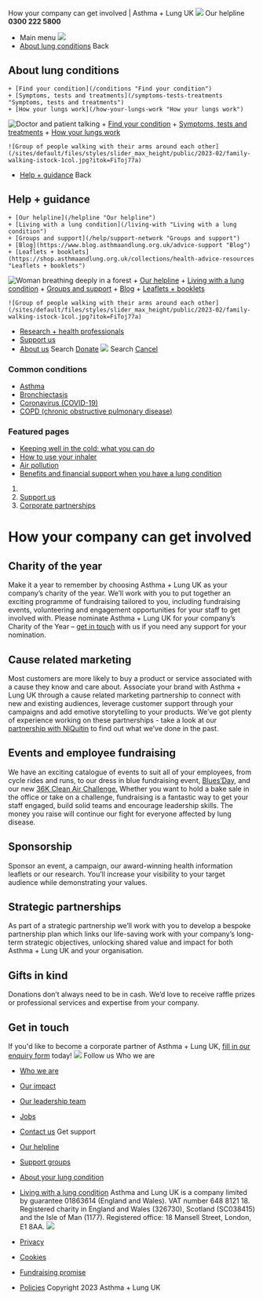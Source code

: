 
How your company can get involved | Asthma + Lung UK
 [![](/themes/custom/asthma-lung-uk/images/aluk-logo.png)](/ "Homepage")
 Our helpline **0300 222 5800**
* Main menu
![](/wingsuit/asthma-lung-uk/images/aluk-logo.png)
* [About lung conditions](#about "About lung conditions")
 Back
 
## About lung conditions
	+ [Find your condition](/conditions "Find your condition")
	+ [Symptoms, tests and treatments](/symptoms-tests-treatments "Symptoms, tests and treatments")
	+ [How your lungs work](/how-your-lungs-work "How your lungs work")
![Doctor and patient talking](/sites/default/files/styles/slider_max_height/public/2023-02/119589.jpg?itok=IfMKqhqJ)
	+ [Find your condition](/conditions)
	+ [Symptoms, tests and treatments](/symptoms-tests-treatments)
	+ [How your lungs work](/how-your-lungs-work)
	
	
	![Group of people walking with their arms around each other](/sites/default/files/styles/slider_max_height/public/2023-02/family-walking-istock-1col.jpg?itok=FiToj77a)
* [Help + guidance](#get-support "Help + guidance")
 Back
 
## Help + guidance
	+ [Our helpline](/helpline "Our helpline")
	+ [Living with a lung condition](/living-with "Living with a lung condition")
	+ [Groups and support](/help/support-network "Groups and support")
	+ [Blog](https://www.blog.asthmaandlung.org.uk/advice-support "Blog")
	+ [Leaflets + booklets](https://shop.asthmaandlung.org.uk/collections/health-advice-resources "Leaflets + booklets")
![Woman breathing deeply in a forest](/sites/default/files/styles/slider_max_height/public/2023-02/A%2BLUK%20Generic73.jpg?itok=IY-jWei3)
	+ [Our helpline](/helpline)
	+ [Living with a lung condition](/living-with)
	+ [Groups and support](/help/support-network)
	+ [Blog](https://www.blog.asthmaandlung.org.uk/advice-support)
	+ [Leaflets + booklets](https://shop.asthmaandlung.org.uk/collections/health-advice-resources "Leaflets and booklets about lung conditions")
	
	
	![Group of people walking with their arms around each other](/sites/default/files/styles/slider_max_height/public/2023-02/family-walking-istock-1col.jpg?itok=FiToj77a)
* [Research + health professionals](/research-health-professionals "Research + health professionals")
* [Support us](/support-us "Support us")
* [About us](/about-us "About us")
Search
[Donate](https://action.asthmaandlung.org.uk/page/99720/donate/1?ea_tracking_id=General_WebsiteALUK_Header_Regular "Donate") 
 [![](/themes/custom/asthma-lung-uk/images/aluk-logo.png)](/ "Homepage")
Search
[Cancel](#)
### Common conditions
* [Asthma](/conditions/asthma)
* [Bronchiectasis](/conditions/bronchiectasis)
* [Coronavirus (COVID-19)](/conditions/coronavirus)
* [COPD (chronic obstructive pulmonary disease)](/conditions/copd-chronic-obstructive-pulmonary-disease)
### Featured pages
* [Keeping well in the cold: what you can do](/living-with/cold-weather)
* [How to use your inhaler](/living-with/inhaler-videos)
* [Air pollution](/living-with/air-pollution)
* [Benefits and financial support when you have a lung condition](/living-with/benefits)
1. 
3. [Support us](/support-us)
5. [Corporate partnerships](/support-us/corporate-partnerships)
# How your company can get involved
## Charity of the year
Make it a year to remember by choosing Asthma + Lung UK as your company’s charity of the year. We’ll work with you to put together an exciting programme of fundraising tailored to you, including fundraising events, volunteering and engagement opportunities for your staff to get involved with.
Please nominate Asthma + Lung UK for your company’s Charity of the Year – [get in touch](mailto:corporate@auk-blf.org.uk) with us if you need any support for your nomination.
## Cause related marketing
Most customers are more likely to buy a product or service associated with a cause they know and care about. Associate your brand with Asthma + Lung UK through a cause related marketing partnership to connect with new and existing audiences, leverage customer support through your campaigns and add emotive storytelling to your products. We’ve got plenty of experience working on these partnerships - take a look at our [partnership with NiQuitin](https://www.blf.org.uk/take-action/lets-work-together/our-partners/partnership-with-niquitin) to find out what we’ve done in the past.
## Events and employee fundraising
We have an exciting catalogue of events to suit all of your employees, from cycle rides and runs, to our dress in blue fundraising event, [Blues’Day](https://www.blf.org.uk/bluesday), and our new [36K Clean Air Challenge.](https://www.blf.org.uk/36k-clean-air-challenge) Whether you want to hold a bake sale in the office or take on a challenge, fundraising is a fantastic way to get your staff engaged, build solid teams and encourage leadership skills. The money you raise will continue our fight for everyone affected by lung disease.
## Sponsorship
Sponsor an event, a campaign, our award-winning health information leaflets or our research. You’ll increase your visibility to your target audience while demonstrating your values.
## Strategic partnerships
As part of a strategic partnership we’ll work with you to develop a bespoke partnership plan which links our life-saving work with your company’s long-term strategic objectives, unlocking shared value and impact for both Asthma + Lung UK and your organisation.
## Gifts in kind
Donations don’t always need to be in cash. We’d love to receive raffle prizes or professional services and expertise from your company.
## Get in touch
If you'd like to become a corporate partner of Asthma + Lung UK, [fill in our enquiry form](https://action.asthmaandlung.org.uk/page/105472/data/1?ea.tracking.id=Corporate_GetInvolved_SupportForm_website) today!
 [![](/sites/default/files/2023-01/footer-logo%20%281%29.png)](/ "Homepage")
Follow us
 Who we are
 
* [Who we are](/about-us/who-we-are)
* [Our impact](/about-us/our-impact)
* [Our leadership team](/about-us/our-leadership-team)
* [Jobs](/work-us)
* [Contact us](/about-us/contact-us)
 Get support
 
* [Our helpline](/helpline)
* [Support groups](/help/support-network)
* [About your lung condition](/conditions)
* [Living with a lung condition](/living-with)
Asthma and Lung UK is a company limited by guarantee 01863614 (England and Wales). VAT number 648 8121 18.
Registered charity in England and Wales (326730), Scotland (SC038415) and the Isle of Man (1177). Registered office: 18 Mansell Street, London, E1 8AA.
[![](/sites/default/files/2023-01/reg-logo%20%281%29.png)](https://www.fundraisingregulator.org.uk)
![]()
![]()
* [Privacy](/privacy-policy)
* [Cookies](/cookies-how-we-use-them)
* [Fundraising promise](/fundraising-promise)
* [Policies](/about-us/policies)
 Copyright 2023 Asthma + Lung UK
 
